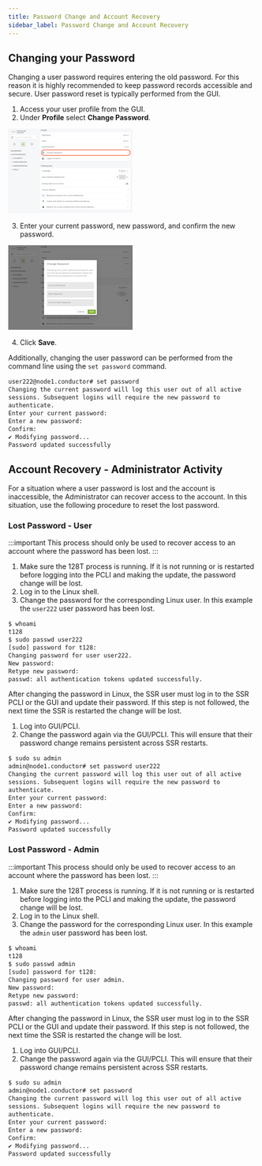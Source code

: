 ```yaml
---
title: Password Change and Account Recovery
sidebar_label: Password Change and Account Recovery
---
```


## Changing your Password

Changing a user password requires entering the old password. For this reason it is highly recommended to keep password records accessible and secure. User password reset is typically performed from the GUI. 

1. Access your user profile from the GUI.
2. Under **Profile** select **Change Password**.

![User Profile](/img/user-profile.png)

3. Enter your current password, new password, and confirm the new password.

![Change Password Screen](/img/user-change-password.png)

4. Click **Save**.

Additionally, changing the user password can be performed from the command line using the `set password` command.

```
user222@node1.conductor# set password
Changing the current password will log this user out of all active sessions. Subsequent logins will require the new password to authenticate.
Enter your current password:
Enter a new password:
Confirm:
✔ Modifying password...
Password updated successfully
```

## Account Recovery - Administrator Activity 

For a situation where a user password is lost and the account is inaccessible, the Administrator can recover access to the account. In this situation, use the following procedure to reset the lost password.

### Lost Password - User

:::important
This process should only be used to recover access to an account where the password has been lost. 
:::

1. Make sure the 128T process is running. If it is not running or is restarted before logging into the PCLI and making the update, the password change will be lost. 
2. Log in to the Linux shell. 
3. Change the password for the corresponding Linux user. In this example the `user222` user password has been lost.

```
$ whoami
t128
$ sudo passwd user222
[sudo] password for t128:
Changing password for user user222.
New password:
Retype new password:
passwd: all authentication tokens updated successfully.
```
After changing the password in Linux, the SSR user must log in to the SSR PCLI or the GUI and update their password. If this step is not followed, the next time the SSR is restarted the change will be lost. 

1. Log into GUI/PCLI.
2. Change the password again via the GUI/PCLI. This will ensure that their password change remains persistent across SSR restarts.

```
$ sudo su admin
admin@node1.conductor# set password user222
Changing the current password will log this user out of all active sessions. Subsequent logins will require the new password to authenticate.
Enter your current password:
Enter a new password:
Confirm:
✔ Modifying password...
Password updated successfully
```

### Lost Password - Admin

:::important
This process should only be used to recover access to an account where the password has been lost. 
:::

1. Make sure the 128T process is running. If it is not running or is restarted before logging into the PCLI and making the update, the password change will be lost. 
2. Log in to the Linux shell. 
3. Change the password for the corresponding Linux user. In this example the `admin` user password has been lost.

```
$ whoami
t128
$ sudo passwd admin
[sudo] password for t128:
Changing password for user admin.
New password:
Retype new password:
passwd: all authentication tokens updated successfully.
```
After changing the password in Linux, the SSR user must log in to the SSR PCLI or the GUI and update their password. If this step is not followed, the next time the SSR is restarted the change will be lost. 

1. Log into GUI/PCLI.
2. Change the password again via the GUI/PCLI. This will ensure that their password change remains persistent across SSR restarts.

```
$ sudo su admin
admin@node1.conductor# set password
Changing the current password will log this user out of all active sessions. Subsequent logins will require the new password to authenticate.
Enter your current password:
Enter a new password:
Confirm:
✔ Modifying password...
Password updated successfully
```

